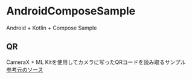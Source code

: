 # AndroidComposeSample
Android + Kotlin + Compose Sample

## QR
CameraX + ML Kitを使用してカメラに写ったQRコードを読み取るサンプル  
[参考元のソース](https://github.com/masato1230/QRCodeScanner "QRCodeScanner")


